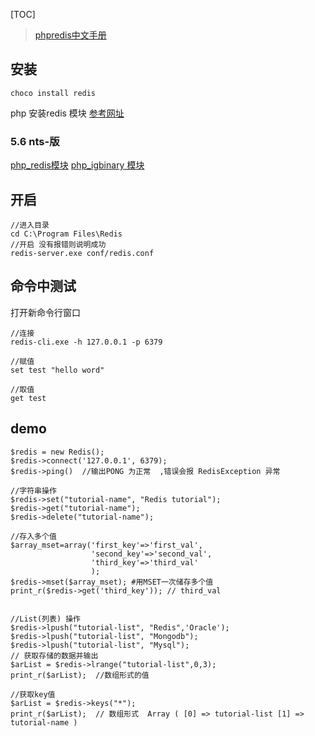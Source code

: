 
[TOC]

> [phpredis中文手册](http://www.cnblogs.com/ikodota/archive/2012/03/05/php_redis_cn.html)

## 安装
`choco install redis`

php 安装redis 模块
[参考网址](https://segmentfault.com/a/1190000011725819)

### 5.6 nts-版
[php_redis模块](https://windows.php.net/downloads/pecl/releases/redis/2.2.7/php_redis-2.2.7-5.6-nts-vc11-x86.zip)
[php_igbinary 模块](https://windows.php.net/downloads/pecl/releases/igbinary/2.0.1/php_igbinary-2.0.1-5.6-nts-vc11-x86.zip)

## 开启
```
//进入目录
cd C:\Program Files\Redis
//开启 没有报错则说明成功
redis-server.exe conf/redis.conf
```
## 命令中测试
打开新命令行窗口
```
//连接
redis-cli.exe -h 127.0.0.1 -p 6379

//赋值
set test "hello word"

//取值
get test
```

## demo
```
$redis = new Redis();
$redis->connect('127.0.0.1', 6379);
$redis->ping()  //输出PONG 为正常  ,错误会报 RedisException 异常

//字符串操作
$redis->set("tutorial-name", "Redis tutorial");
$redis->get("tutorial-name");
$redis->delete("tutorial-name");

//存入多个值
$array_mset=array('first_key'=>'first_val',
                  'second_key'=>'second_val',
                  'third_key'=>'third_val'
                  );
$redis->mset($array_mset); #用MSET一次储存多个值
print_r($redis->get('third_key')); // third_val


//List(列表) 操作
$redis->lpush("tutorial-list", "Redis",'Oracle');
$redis->lpush("tutorial-list", "Mongodb");
$redis->lpush("tutorial-list", "Mysql");
// 获取存储的数据并输出
$arList = $redis->lrange("tutorial-list",0,3);
print_r($arList);  //数组形式的值

//获取key值
$arList = $redis->keys("*");
print_r($arList);  // 数组形式  Array ( [0] => tutorial-list [1] => tutorial-name )
```

